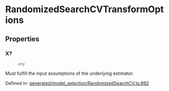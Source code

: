 # RandomizedSearchCVTransformOptions

## Properties

### X?

> `any`

Must fulfill the input assumptions of the underlying estimator.

Defined in:  [generated/model\_selection/RandomizedSearchCV.ts:892](https://github.com/transitive-bullshit/scikit-learn-ts/blob/b59c1ff/packages/sklearn/src/generated/model_selection/RandomizedSearchCV.ts#L892)
